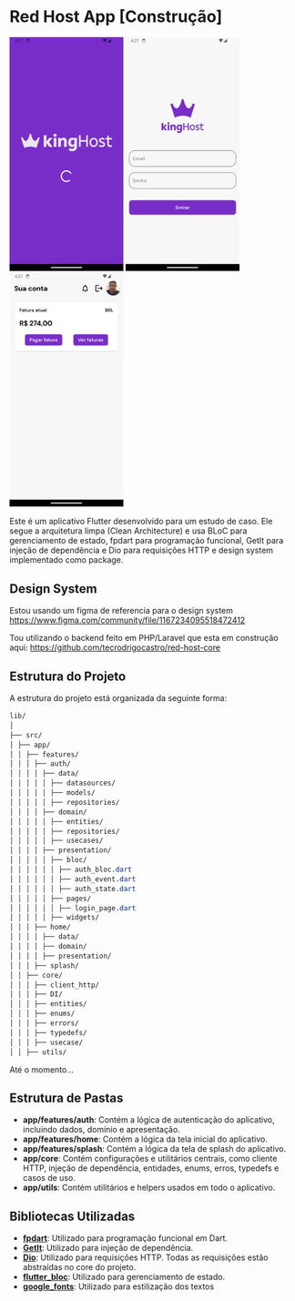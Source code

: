 # Red Host App [Construção]


<img src="./design_system/assets/images/splash.png" alt="Splash Page" style="width:200px;"/>
<img src="./design_system/assets/images/login.png" alt="Login Page" style="width:200px;"/>
<img src="./design_system/assets/images/home.png" alt="Home Page" style="width:200px;"/>


Este é um aplicativo Flutter desenvolvido para um estudo de caso. Ele segue a arquitetura limpa (Clean Architecture) e usa BLoC para gerenciamento de estado, fpdart para programação funcional, GetIt para injeção de dependência e Dio para requisições HTTP e design system implementado como package.

## Design System
Estou usando um figma de referencia para o design system
https://www.figma.com/community/file/1167234095518472412

Tou utilizando o backend feito em PHP/Laravel que esta em construção aqui:
https://github.com/tecrodrigocastro/red-host-core

## Estrutura do Projeto
A estrutura do projeto está organizada da seguinte forma: <br>
```css
lib/
│
├── src/
│ ├── app/
│ │ ├── features/
│ │ │ ├── auth/
│ │ │ │ ├── data/
│ │ │ │ │ ├── datasources/
│ │ │ │ │ ├── models/
│ │ │ │ │ ├── repositories/
│ │ │ │ ├── domain/
│ │ │ │ │ ├── entities/
│ │ │ │ │ ├── repositories/
│ │ │ │ │ ├── usecases/
│ │ │ │ ├── presentation/
│ │ │ │ │ ├── bloc/
│ │ │ │ │ │ ├── auth_bloc.dart
│ │ │ │ │ │ ├── auth_event.dart
│ │ │ │ │ │ ├── auth_state.dart
│ │ │ │ │ ├── pages/
│ │ │ │ │ │ ├── login_page.dart
│ │ │ │ │ ├── widgets/
│ │ │ ├── home/
│ │ │ │ ├── data/
│ │ │ │ ├── domain/
│ │ │ │ ├── presentation/
│ │ │ ├── splash/
│ │ ├── core/
│ │ │ ├── client_http/
│ │ │ ├── DI/
│ │ │ ├── entities/
│ │ │ ├── enums/
│ │ │ ├── errors/
│ │ │ ├── typedefs/
│ │ │ ├── usecase/
│ │ ├── utils/
```
Até o momento...

## Estrutura de Pastas

- **app/features/auth**: Contém a lógica de autenticação do aplicativo, incluindo dados, domínio e apresentação.
- **app/features/home**: Contém a lógica da tela inicial do aplicativo.
- **app/features/splash**: Contém a lógica da tela de splash do aplicativo.
- **app/core**: Contém configurações e utilitários centrais, como cliente HTTP, injeção de dependência, entidades, enums, erros, typedefs e casos de uso.
- **app/utils**: Contém utilitários e helpers usados em todo o aplicativo.

## Bibliotecas Utilizadas
- **[fpdart](https://pub.dev/packages/fpdart)**: Utilizado para programação funcional em Dart.
- **[GetIt](https://pub.dev/packages/get_it)**: Utilizado para injeção de dependência.
- **[Dio](https://pub.dev/packages/dio)**: Utilizado para requisições HTTP. Todas as requisições estão abstraídas no core do projeto.
- **[flutter_bloc](https://pub.dev/packages/flutter_bloc)**: Utilizado para gerenciamento de estado.
- **[google_fonts](https://pub.dev/packages/google_fonts)**: Utilizado para estilização dos textos

